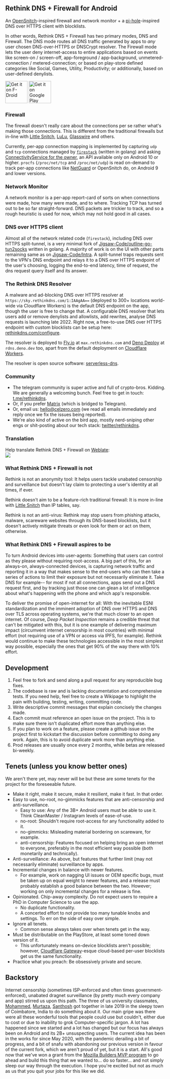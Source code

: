 ## Rethink DNS + Firewall for Android

An [OpenSnitch](https://github.com/evilsocket/opensnitch)-inspired firewall and network monitor + a [pi-hole](https://github.com/pi-hole/pi-hole)-inspired DNS over HTTPS client with blocklists.

In other words, Rethink DNS + Firewall has two primary modes, DNS and Firewall. The DNS mode routes all DNS traffic generated by apps to _any_ user chosen DNS-over-HTTPS or DNSCrypt resolver. The Firewall mode lets the user deny internet-access to entire applications based on events like screen-on / screen-off, app-foreground / app-background, unmetered-connection / metered-connection; or based on play-store defined categories like Social, Games, Utility, Productivity; or additionally, based on user-defined denylists.

[<img src="https://fdroid.gitlab.io/artwork/badge/get-it-on.png"
     alt="Get it on F-Droid"
     height="70">](https://f-droid.org/packages/com.celzero.bravedns/)
[<img src="https://play.google.com/intl/en_us/badges/images/generic/en-play-badge.png"
     alt="Get it on Google Play"
     height="70">](https://play.google.com/store/apps/details?id=com.celzero.bravedns)
     
### Firewall

The firewall doesn't really care about the connections per se rather what's making those connections. This is different from the traditional firewalls but in-line with [Little Snitch](https://www.obdev.at/products/littlesnitch/index.html), [LuLu](https://objective-see.com/products/lulu.html), [Glasswire](https://glasswire.com/) and others.

Currently, per-app connection mapping is implemented by capturing `udp` and `tcp` connections managed by [`firestack`](https://github.com/celzero/firestack) (written in golang) and asking [ConnectivityService for the owner](https://developer.android.com/about/versions/10/privacy/changes#proc-net-filesystem), an API available only on Android 10 or higher. `procfs` (`/proc/net/tcp` and `/proc/net/udp`) is read on-demand to track per-app connections like [NetGuard](https://github.com/M66B/NetGuard/) or OpenSnitch do, on Android 9 and lower versions.

### Network Monitor

A network monitor is a per-app report-card of sorts on when connections were made, how many were made, and to where. Tracking TCP has turned out to be so far straight-forward. DNS packets are trickier to track, and so a rough heuristic is used for now, which may not hold good in all cases.

### DNS over HTTPS client

Almost all of the network related code (`firestack`), including DNS over HTTPS split-tunnel, is a very minimal fork of [Jigsaw-Code/outline-go-tun2socks](https://github.com/Jigsaw-Code/outline-go-tun2socks) written in golang. A majority of work is on the UI with other parts remaining same as on [Jigsaw-Code/Intra](https://github.com/Jigsaw-Code/Intra/). A split-tunnel traps requests sent to the VPN's DNS endpoint and relays it to a DNS over HTTPS endpoint of the user's choosing, logging the end-to-end latency, time of request, the dns request query itself and its answer.

### The Rethink DNS Resolver

A malware and ad-blocking DNS over HTTPS resolver at `https://sky.rethinkdns.com/1:IAAgAA==` (deployed to 300+ locations world-wide via Cloudflare Workers) is the default DNS endpoint on the app, though the user is free to change that. A configurable DNS resolver that lets users add or remove denylists and allowlists, add rewrites, analyse DNS requests is launching late 2022. Right now, a free-to-use DNS over HTTPS endpoint with custom blocklists can be setup here: [rethinkdns.com/configure](https://rethinkdns.com/configure).

The resolver is deployed to [Fly.io](https://fly.io/) at `max.rethinkdns.com` and [Deno Deploy](https://deno.com/deploy) at `rdns.deno.dev` too, apart from the default deployment on [Cloudflare Workers](https://workers.dev).

The resolver is open source software: [serverless-dns](https://github.com/serverless-dns/serverless-dns).

### Community
- The telegram community is super active and full of crypto-bros. Kidding. We are generally a welcoming bunch. Feel free to get in touch: [t.me/rethinkdns](https://t.me/rethinkdns).
- Or, if you prefer [Matrix](https://matrix.to/#/!jrTSpJiEkFNNBMhSaE:matrix.org) (which is bridged to Telegram).
- Or, email us: [hello@celzero.com](mailto:hello@celzero.com) (we read all emails immediately and reply once we fix the issues being reported).
- We're also kind of active on the bird app, mostly nerd-sniping other engs or shit-posting about our tech stack: [twitter/rethinkdns](https://twitter.com/rethinkdns).

### Translation
Help translate Rethink DNS + Firewall on [Weblate](https://weblate.org/):<br>
[![](https://hosted.weblate.org/widgets/rethink-dns-firewall/-/287x66-black.png)](https://hosted.weblate.org/engage/rethink-dns-firewall)

### What Rethink DNS + Firewall is not

Rethink is not an anonymity tool: It helps users tackle unabated censorship and surveillance but doesn't lay claim to protecting a user's identity at all times, if ever.

Rethink doesn't aim to be a feature-rich traditional firewall: It is more in-line with [Little Snitch](https://www.obdev.at/products/littlesnitch/index.html) than IP tables, say.

Rethink is not an anti-virus: Rethink may stop users from phishing attacks, malware, scareware websites through its DNS-based blocklists, but it doesn't actively mitigate threats or even look for them or act on them, otherwise.

### What Rethink DNS + Firewall aspires to be

To turn Android devices into user-agents: Something that users can control as they please without requiring root-access. A big part of this, for an always-on, always-connected devices, is capturing network traffic and reporting it in a way that makes sense to the end-users who can then take a series of actions to limit their exposure but not necessarily eliminate it. Take DNS for example-- for most if not all connections, apps send out a DNS request first, and by tracking just those one can glean a lot of intelligence about what's happening with the phone and which app's responsible.

To deliver the promise of open-internet for all: With the inevitable ESNI standardization and the imminent adoption of DNS over HTTPS and DNS over TLS across operating systems, we're that much closer to an open internet. Of course, *Deep Packet Inspection* remains a credible threat that can't be mitigated with this, but it is one example of delivering maximum impact (circumvent internet censorship in most countries) with minimal effort (not requiring use of a VPN or access via IPFS, for example). Rethink would continue to make these technologies accessible in the most simplest way possible, especially the ones that get 90% of the way there with 10% effort.

## Development
1. Feel free to fork and send along a pull request for any reproducible bug fixes.
  1. The codebase is raw and is lacking documentation and comprehensive tests. If you need help, feel free to create a Wikipage to highlight the pain with building, testing, writing, committing code.
  2. Write descriptive commit messages that explain concisely the changes made. 
  3. Each commit must reference an open issue on the project. This is to make sure there isn't duplicated effort more than anything else.
2. If you plan to work on a feature, please create a github issue on the project first to kickstart the discussion before committing to doing any work. Again, this is to avoid duplicate work more than anything else. 
3. Prod releases are usually once every 2 months, while betas are released bi-weekly.

## Tenets (unless you know better ones)
We aren't there yet, may never will be but these are some tenets for the project for the foreseeable future.

- Make it right, make it secure, make it resilient, make it fast. In that order.
- Easy to use, no-root, no-gimmicks features that are anti-censorship and anti-surveillance.
  - Easy to use: Any of the 3B+ Android users must be able to use it. Think CleanMaster / Instagram levels of ease-of-use. 
  - no-root: Shouldn't require root-access for any functionality added to it.
  - no-gimmicks: Misleading material bordering on scareware, for example.
  - anti-censorship: Features focused on helping bring an open internet to everyone, preferably in the most efficient way possible (both monetarily and technically).
 - Anti-surveillance: As above, but features that further limit (may not necessarily eliminate) surveillance by apps.
- Incremental changes in balance with newer features.
  - For example, work on nagging UI issues or OEM specific bugs, must be taken up on equal weight to newer features, and a release must probably establish a good balance between the two. However; working on only incremental changes for a release is fine.
- Opinionated. Chip-away complexity. Do not expect users to require a PhD in Computer Science to use the app.
  - No duplicate functionality.
  - A concerted effort to not provide too many tunable knobs and settings. To err on the side of easy over simple.
- Ignore all tenets.
  - Common sense always takes over when tenets get in the way.
- Must be distributable on the PlayStore, at least some toned down version of it. 
  - This unfortunately means on-device blocklists aren't possible; however, [Cloudflare Gateway](https://www.cloudflare.com/teams-gateway/)-esque cloud-based per-user blocklists get us the same functionality.
- Practice what you preach: Be obsessively private and secure.

## Backstory
Internet censorship (sometimes ISP-enforced and often times government-enforced), unabated dragnet surveillance (by pretty much every company and app) stirred us upon this path. The three of us university classmates, [Mohammed](https://www.linkedin.com/in/hussain-mohammed-2525a626/), [Murtaza](https://www.linkedin.com/in/murtaza-aliakbar/), [Santhosh](https://www.linkedin.com/in/santhosh-ponnusamy-2b781244/) got together in late 2019 in the sleepy town of Coimbatore, India to do something about it. Our main gripe was there were all these wonderful tools that people could use but couldn't, either due to cost or due to inability to grok Computer-specific jargon. A lot has happened since we started and a lot has changed but our focus has always been on Android and its 2B+ unsuspecting users. The current idea has been in the works for since May 2020, with the pandemic derailing a bit of progress, and a bit of snafu with abandoning our previous version in favour of the current fork, which we aren't proud of yet, but it is a start. All's good now that we've won a grant from the [Mozilla Builders MVP program](https://builders.mozilla.community/) to go ahead and build this thing that we wanted to... do so faster... and not simply sleep our way through the execution. I hope you're excited but not as much as us that you quit your jobs for this like we did.

